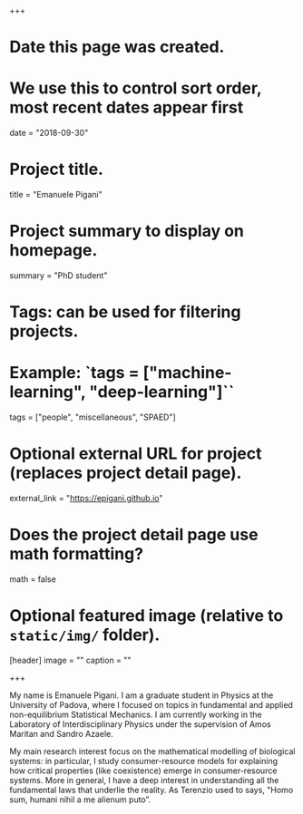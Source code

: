 +++
# Date this page was created.
# We use this to control sort order, most recent dates appear first
date = "2018-09-30"

# Project title.
title = "Emanuele Pigani"

# Project summary to display on homepage.
summary = "PhD student"

# Tags: can be used for filtering projects.
# Example: `tags = ["machine-learning", "deep-learning"]``
tags = ["people", "miscellaneous", "SPAED"]

# Optional external URL for project (replaces project detail page).
external_link = "https://epigani.github.io"

# Does the project detail page use math formatting?
math = false

# Optional featured image (relative to `static/img/` folder).
[header]
image = ""
caption = ""

+++

My name is Emanuele Pigani. I am a graduate student in Physics at the University of Padova, where I focused on topics in fundamental and applied non-equilibrium Statistical Mechanics. I am currently working in the Laboratory of Interdisciplinary Physics under the supervision of Amos Maritan and Sandro Azaele.

My main research interest focus on the mathematical modelling of biological systems: in particular, I study consumer-resource models for explaining how critical properties (like coexistence) emerge in consumer-resource systems. More in general, I have a deep interest in understanding all the fundamental laws that underlie the reality. As Terenzio used to says,  "Homo sum, humani nihil a me alienum puto”.
